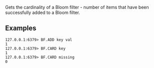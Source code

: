 Gets the cardinality of a Bloom filter - number of items that have been successfully added to a Bloom filter. 

## Examples

```
127.0.0.1:6379> BF.ADD key val
1
127.0.0.1:6379> BF.CARD key
1
127.0.0.1:6379> BF.CARD missing
0
```